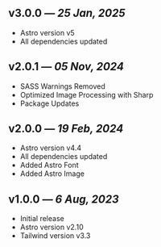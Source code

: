 ## v3.0.0 _— 25 Jan, 2025_

- Astro version v5
- All dependencies updated

## v2.0.1 _— 05 Nov, 2024_

- SASS Warnings Removed
- Optimized Image Processing with Sharp
- Package Updates

## v2.0.0 _— 19 Feb, 2024_

- Astro version v4.4
- All dependencies updated
- Added Astro Font
- Added Astro Image

## v1.0.0 _— 6 Aug, 2023_

- Initial release
- Astro version v2.10
- Tailwind version v3.3
